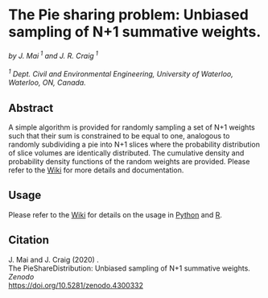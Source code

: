 # The Pie sharing problem: Unbiased sampling of N+1 summative weights.
*by J. Mai<sup> 1</sup> and  J. R. Craig<sup> 1</sup>*<br><br>
*<sup> 1</sup> Dept. Civil and Environmental Engineering, University of Waterloo, Waterloo, ON, Canada.*<br>


## Abstract
A simple algorithm is provided for randomly sampling a set of N+1 weights such that their sum is constrained to be equal to one, analogous to randomly subdividing a pie into N+1 slices where the probability distribution of slice volumes are identically distributed. The cumulative density and probability density functions of the random weights are provided. Please refer to the [Wiki](https://github.com/julemai/GRIP-E/wiki) for more details and documentation.

## Usage
Please refer to the [Wiki](https://github.com/julemai/GRIP-E/wiki) for details on the usage in [Python](https://github.com/julemai/PieShareDistribution/wiki/Python) and [R](https://github.com/julemai/PieShareDistribution/wiki/R).


## Citation
J. Mai and  J. Craig (2020) .<br>
The PieShareDistribution: Unbiased sampling of N+1 summative weights. <br>
*Zenodo*<br>
https://doi.org/10.5281/zenodo.4300332
